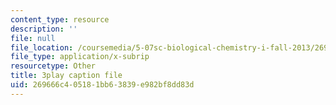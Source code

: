 ```yaml
---
content_type: resource
description: ''
file: null
file_location: /coursemedia/5-07sc-biological-chemistry-i-fall-2013/269666c405181bb63839e982bf8dd83d_ojvz7pVVZ-o.srt
file_type: application/x-subrip
resourcetype: Other
title: 3play caption file
uid: 269666c4-0518-1bb6-3839-e982bf8dd83d
---
```

